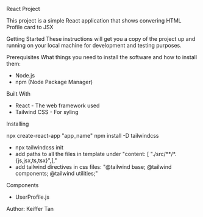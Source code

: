 React Project

This project is a simple React application that shows convering HTML Profile card to JSX


Getting Started
These instructions will get you a copy of the project up and running on your local machine for development and testing purposes.

Prerequisites
What things you need to install the software and how to install them:

- Node.js
- npm (Node Package Manager)

Built With 
- React - The web framework used
- Tailwind CSS - For syling

Installing

npx create-react-app "app_name"
npm install -D tailwindcss
- npx tailwindcss init
- add paths to all the files in template under "content: [ "./src/**/*.{js,jsx,ts,tsx}",],"
- add tailwind directives in css files: "@tailwind base; @tailwind components; @tailwind utilities;"

Components
- UserProfile.js

Author: Keiffer Tan